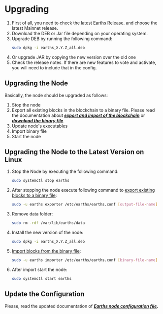 # Upgrading

1. First of all, you need to check the[ latest Earths Release.](https://github.com/earthspay/Earths/releases) and choose the latest Mainnet release.
2. Download the DEB or Jar file depending on your operating system.
3. Upgrade DEB by running the following command:
   ```bash
   sudo dpkg -i earths_X.Y.Z_all.deb
   ```
4. Or upgrade JAR by copying the new version over the old one
5. Check the release notes. If there are new features to vote and activate, you will need to include that in the config.

## Upgrading the Node

Basically, the node should be upgraded as follows:  
1. Stop the node  
2. Export all existing blocks in the blockchain to a binary file. Please read the documentation about [_**export and import of the blockchain**_](/earths-full-node/options-for-getting-actual-blockchain/export-and-import-from-the-blockchain.md) or [_**download the binary file**_](/earths-full-node/options-for-getting-actual-blockchain/state-downloading-and-applying.md).  
3. Update node's executables  
4. Import binary file  
5. Start the node

## Upgrading the Node to the Latest Version on Linux

1. Stop the Node by executing the following command:
   ```bash
   sudo systemctl stop earths
   ```
2. After stopping the node execute following command to [export existing blocks to a binary file](/earths-full-node/options-for-getting-actual-blockchain/export-and-import-from-the-blockchain.md):
   ```bash
   sudo -u earths exporter /etc/earths/earths.conf [output-file-name] [height]
   ```
3. Remove data folder:
   ```bash
   sudo rm -rdf /var/lib/earths/data
   ```
4. Install the new version of the node:
   ```bash
   sudo dpkg -i earths_X.Y.Z_all.deb
   ```
5. [Import blocks from the binary file](/earths-full-node/options-for-getting-actual-blockchain/export-and-import-from-the-blockchain.md):
   ```bash
   sudo -u earths importer /etc/earths/earths.conf [binary-file-name]
   ```
6. After import start the node:
   ```bash
   sudo systemctl start earths
   ```

## Update the Configuration

Please, read the updated documentation of [_**Earths node configuration file**_](/earths-full-node/configuration-parameters.md)_**.**_

